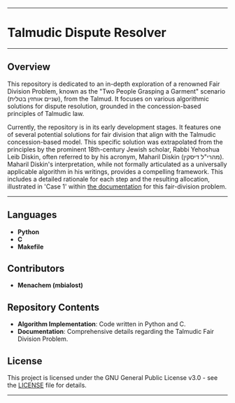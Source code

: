 
---

# Talmudic Dispute Resolver

---

## Overview
This repository is dedicated to an in-depth exploration of a renowned Fair Division Problem, known as the "Two People Grasping a Garment" scenario (שניים אוחזין בטלית), from the Talmud. It focuses on various algorithmic solutions for dispute resolution, grounded in the concession-based principles of Talmudic law. 

Currently, the repository is in its early development stages. It features one of several potential solutions for fair division that align with the Talmudic concession-based model. This specific solution was extrapolated from the principles by the prominent 18th-century Jewish scholar, Rabbi Yehoshua Leib Diskin, often referred to by his acronym, Maharil Diskin (מהרי"ל דיסקין). Maharil Diskin's interpretation, while not formally articulated as a universally applicable algorithm in his writings, provides a compelling framework. This includes a detailed rationale for each step and the resulting allocation, illustrated in 'Case 1' within [the documentation](once_upon_a_talit.md) for this fair-division problem.

---

## Languages
- **Python**
- **C**
- **Makefile**

## Contributors
- **Menachem (mbialost)**

## Repository Contents
- **Algorithm Implementation**: Code written in Python and C.
- **Documentation**: Comprehensive details regarding the Talmudic Fair Division Problem.

## License
This project is licensed under the GNU General Public License v3.0 - see the [LICENSE](LICENSE) file for details.

---